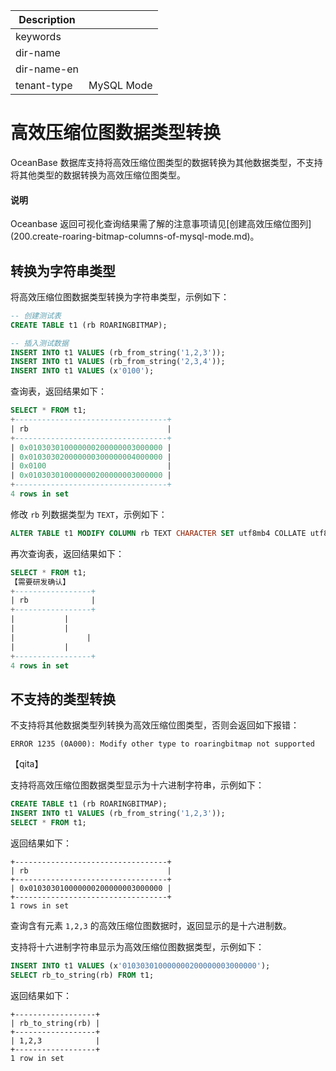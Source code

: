 | Description   |                 |
|---------------|-----------------|
| keywords      |                 |
| dir-name      |                 |
| dir-name-en   |                 |
| tenant-type   | MySQL Mode      |

# 高效压缩位图数据类型转换

OceanBase 数据库支持将高效压缩位图类型的数据转换为其他数据类型，不支持将其他类型的数据转换为高效压缩位图类型。

 <main id="notice" type='explain'>
    <h4>说明</h4>
    <p>Oceanbase 返回可视化查询结果需了解的注意事项请见[创建高效压缩位图列](200.create-roaring-bitmap-columns-of-mysql-mode.md)。</p>
  </main>

## 转换为字符串类型

将高效压缩位图数据类型转换为字符串类型，示例如下：

```sql
-- 创建测试表
CREATE TABLE t1 (rb ROARINGBITMAP);

-- 插入测试数据
INSERT INTO t1 VALUES (rb_from_string('1,2,3'));
INSERT INTO t1 VALUES (rb_from_string('2,3,4'));
INSERT INTO t1 VALUES (x'0100');
```

查询表，返回结果如下：

```sql
SELECT * FROM t1;
+----------------------------------+
| rb                               |
+----------------------------------+
| 0x010303010000000200000003000000 |
| 0x010303020000000300000004000000 |
| 0x0100                           |
| 0x010303010000000200000003000000 |
+----------------------------------+
4 rows in set
```

修改 `rb` 列数据类型为 `TEXT`，示例如下：

```sql
ALTER TABLE t1 MODIFY COLUMN rb TEXT CHARACTER SET utf8mb4 COLLATE utf8mb4_bin;
```

再次查询表，返回结果如下：

```sql
SELECT * FROM t1;
【需要研发确认】
+-----------------+
| rb              |
+-----------------+
|           |
|           |
|                |
|           |
+-----------------+
4 rows in set
```

## 不支持的类型转换

不支持将其他数据类型列转换为高效压缩位图类型，否则会返回如下报错：

```shell
ERROR 1235 (0A000): Modify other type to roaringbitmap not supported
```

【qita】

支持将高效压缩位图数据类型显示为十六进制字符串，示例如下：

```sql
CREATE TABLE t1 (rb ROARINGBITMAP);
INSERT INTO t1 VALUES (rb_from_string('1,2,3'));
SELECT * FROM t1;
```

返回结果如下：

```shell
+----------------------------------+
| rb                               |
+----------------------------------+
| 0x010303010000000200000003000000 |
+----------------------------------+
1 rows in set
```

查询含有元素 `1,2,3` 的高效压缩位图数据时，返回显示的是十六进制数。

支持将十六进制字符串显示为高效压缩位图数据类型，示例如下：

```sql
INSERT INTO t1 VALUES (x'010303010000000200000003000000');
SELECT rb_to_string(rb) FROM t1;
```

返回结果如下：

```shell
+------------------+
| rb_to_string(rb) |
+------------------+
| 1,2,3            |
+------------------+
1 row in set
```